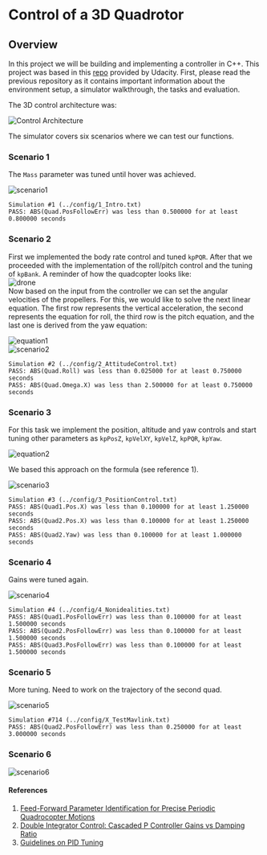 # Control of a 3D Quadrotor


## Overview

In this project we will be building and implementing a controller in C++. This project was based in this  [repo](https://github.com/udacity/FCND-Controls-CPP) provided by Udacity. First, please read the previous repository as it contains important information about the environment setup, a simulator walkthrough, the tasks and evaluation.

The 3D control architecture was:

![Control Architecture][architecture]

The simulator covers six scenarios where we can test our functions.

### Scenario 1

The ```Mass``` parameter was tuned until hover was achieved.

![scenario1][scenario1]

```
Simulation #1 (../config/1_Intro.txt)
PASS: ABS(Quad.PosFollowErr) was less than 0.500000 for at least 0.800000 seconds
```

### Scenario 2

First we implemented the body rate control and tuned ```kpPQR```. After that we proceeded with the implementation of the roll/pitch control and the tuning of ```kpBank```.
A reminder of how the quadcopter looks like:<br/>
![drone][drone]
<br/>Now based on the input from the controller we can set the angular velocities of the propellers. For this, we would like to solve the next linear equation. The first row represents the vertical acceleration, the second represents the equation for roll, the third row is the pitch equation, and the last one is derived from the yaw equation:<br/>

![equation1][formula2]
<br/>
![scenario2][scenario2]

```
Simulation #2 (../config/2_AttitudeControl.txt)
PASS: ABS(Quad.Roll) was less than 0.025000 for at least 0.750000 seconds
PASS: ABS(Quad.Omega.X) was less than 2.500000 for at least 0.750000 seconds
```


### Scenario 3
For this task we implement the position, altitude and yaw controls and start tuning other parameters as ```kpPosZ```, ```kpVelXY```, ```kpVelZ```, ```kpPQR```, ```kpYaw```.

![equation2][formula3]

We based this approach on the formula (see reference 1).


![scenario3][scenario3]

```
Simulation #3 (../config/3_PositionControl.txt)
PASS: ABS(Quad1.Pos.X) was less than 0.100000 for at least 1.250000 seconds
PASS: ABS(Quad2.Pos.X) was less than 0.100000 for at least 1.250000 seconds
PASS: ABS(Quad2.Yaw) was less than 0.100000 for at least 1.000000 seconds
```

### Scenario 4

Gains were tuned again.

![scenario4][scenario4]

```
Simulation #4 (../config/4_Nonidealities.txt)
PASS: ABS(Quad1.PosFollowErr) was less than 0.100000 for at least 1.500000 seconds
PASS: ABS(Quad2.PosFollowErr) was less than 0.100000 for at least 1.500000 seconds
PASS: ABS(Quad3.PosFollowErr) was less than 0.100000 for at least 1.500000 seconds
```


### Scenario 5

More tuning. Need to work on the trajectory of the second quad.


![scenario5][scenario5]
```
Simulation #714 (../config/X_TestMavlink.txt)
PASS: ABS(Quad2.PosFollowErr) was less than 0.250000 for at least 3.000000 seconds
```

### Scenario 6


![scenario6][scenario6]


#### References

1. [Feed-Forward Parameter Identification for Precise Periodic
Quadrocopter Motions](./resources/Feed-ForwardParameter_paper.pdf)
2. [Double Integrator Control: Cascaded P Controller Gains vs Damping
Ratio](./resources/Double_Integrator_Control_paper.pdf)
3. [Guidelines on PID Tuning](https://docs.px4.io/master/en/config_mc/pid_tuning_guide_multicopter.html)


[//]: # (References)
[architecture]: ./img/architecture.PNG
[drone]: ./img/drone.PNG
[formula2]: ./img/formula2.PNG
[formula3]: ./img/formula3.PNG
[scenario1]: ./img/scenario1.gif
[scenario2]: ./img/scenario2.gif
[scenario3]: ./img/scenario3.gif
[scenario4]: ./img/scenario4.gif
[scenario5]: ./img/scenario5.gif
[scenario6]: ./img/scenario6.gif
